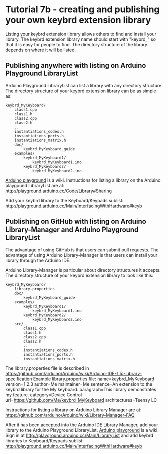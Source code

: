 Tutorial 7b - creating and publishing your own keybrd extension library
=======================================================================
Listing your keybrd extension library allows others to find and install your library.
The keybrd extension library name should start with "keybrd_" so that it is easy for people to find.
The directory structure of the library depends on where it will be listed.

## Publishing anywhere with listing on Arduino Playground LibraryList
Arduino Playground LibraryList can list a library with any directory structure.
The directory structure of your keybrd extension library can be as simple as:

    keybrd_MyKeyboard/
        class1.cpp
        class1.h
        class2.cpp
        class2.h
        ..
        instantiations_codes.h
        instantiations_ports.h
        instantiations_matrix.h
        doc/
            keybrd_MyKeyboard_guide
        examples/
            keybrd_MyKeyboard1/
                keybrd_MyKeyboard1.ino
            keybrd_MyKeyboard2/
                keybrd_MyKeyboard2.ino

[Arduino playground](http://playground.arduino.cc/) is a wiki.
Instructions for listing a library on the Arduino playgound LibraryList are at:
    http://playground.arduino.cc/Code/Library#Sharing

Add your keybrd library to the Keyboard/Keypads sublist:
    http://playground.arduino.cc/Main/InterfacingWithHardware#keyb

## Publishing on GitHub with listing on Arduino Library-Manager and Arduino Playground LibraryList
The advantage of using GitHub is that users can submit pull requests.
The advantage of using Arduino Library-Manager is that users can install your library through the Arduino IDE.

Arduino Library-Manager is particular about directory structures it accepts.
The directory structure of your keybrd extension library to look like this:

    keybrd_MyKeyboard/
        library.properties
        doc/
            keybrd_MyKeyboard_guide
        examples/
            keybrd_MyKeyboard1/
                keybrd_MyKeyboard1.ino
            keybrd_MyKeyboard2/
                keybrd_MyKeyboard2.ino
        src/
            class1.cpp
            class1.h
            class2.cpp
            class2.h
            ..
            instantiations_codes.h
            instantiations_ports.h
            instantiations_matrix.h

The library.properties file is described in
    https://github.com/arduino/Arduino/wiki/Arduino-IDE-1.5:-Library-specification
Example library.properties file:
    name=keybrd_MyKeyboard
    version=1.2.3
    author=Me
    maintainer=Me
    sentence=An extension to the keybrd library for the My keyboard.
    paragraph=This library demonstrates my feature.
    category=Device Control
    url=https://github.com/Me/keybrd_MyKeyboard
    architectures=Teensy LC

Instructions for listing a library on Arduino Library Manager are at:
    https://github.com/arduino/Arduino/wiki/Library-Manager-FAQ

After it has been accepted into the Arduino IDE Library Manager, add your library to the Arduino Playground LibraryList.
[Arduino playground](http://playground.arduino.cc/) is a wiki.
Sign in at http://playground.arduino.cc/Main/LibraryList and add keybrd libraries to Keyboard/Keypads sublist:
    http://playground.arduino.cc/Main/InterfacingWithHardware#keyb
